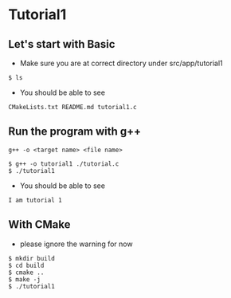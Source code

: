 # Tutorial1

## Let's start with Basic

- Make sure you are at correct directory under src/app/tutorial1

```
$ ls 
```

- You should be able to see

```
CMakeLists.txt README.md tutorial1.c
```

## Run the program with g++

```
g++ -o <target name> <file name>
```
  
```
$ g++ -o tutorial1 ./tutorial.c
$ ./tutorial1
```

- You should be able to see

```
I am tutorial 1
```

## With CMake

- please ignore the warning for now
```
$ mkdir build
$ cd build
$ cmake ..
$ make -j
$ ./tutorial1
```